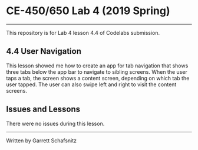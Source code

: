 # CE-450/650 Lab 4 (2019 Spring)
---
This repository is for Lab 4 lesson 4.4 of Codelabs submission.
 
## 4.4 User Navigation

This lesson showed me how to create an app for tab navigation that shows three tabs below the app bar to navigate to sibling screens. When the user taps a tab, the screen shows a content screen, depending on which tab the user tapped. The user can also swipe left and right to visit the content screens. 

## Issues and Lessons
 
There were no issues during this lesson. 

---
Written by Garrett Schafsnitz
